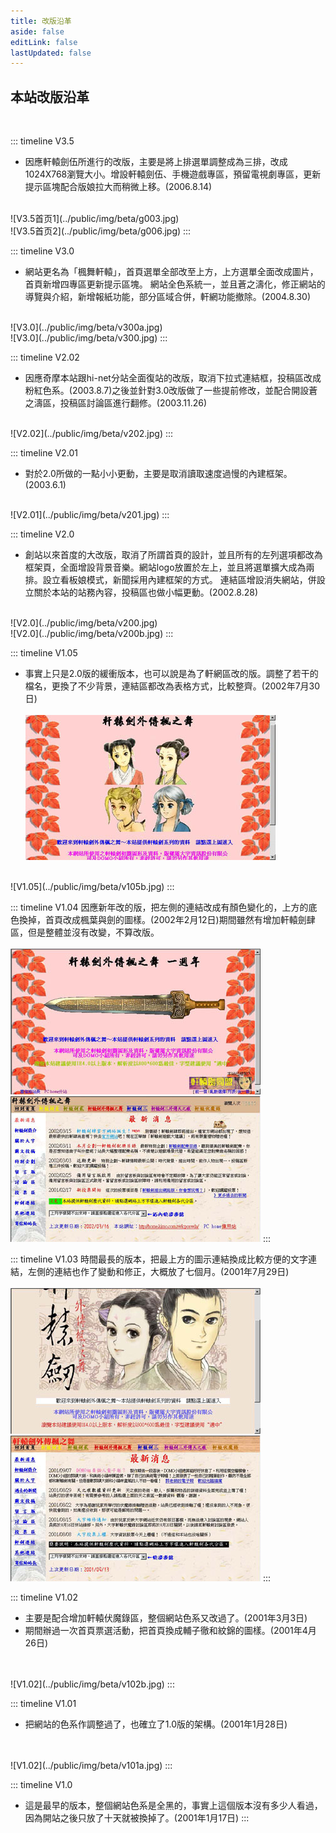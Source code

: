 ```yaml
---
title: 改版沿革
aside: false
editLink: false
lastUpdated: false
---
```


## 本站改版沿革
<br>

::: timeline V3.5
- 因應軒轅劍伍所進行的改版，主要是將上排選單調整成為三排，改成1024X768瀏覽大小。增設軒轅劍伍、手機遊戲專區，預留電視劇專區，更新提示區塊配合版娘拉大而稍微上移。(2006.8.14)<br>
<br>
![V3.5首页1](../public/img/beta/g003.jpg)
<br>
![V3.5首页2](../public/img/beta/g006.jpg)
:::

::: timeline V3.0
- 網站更名為「楓舞軒轅」，首頁選單全部改至上方，上方選單全面改成圖片，首頁新增四專區更新提示區塊。 網站全色系統一，並且蒼之濤化，修正網站的導覽與介紹，新增報紙功能，部分區域合併，軒網功能撤除。(2004.8.30)<br>
<br>
![V3.0](../public/img/beta/v300a.jpg)
<br>
![V3.0](../public/img/beta/v300.jpg)
:::

::: timeline V2.02
- 因應奇摩本站跟hi-net分站全面復站的改版，取消下拉式連結框，投稿區改成粉紅色系。(2003.8.7)之後並針對3.0改版做了一些提前修改，並配合開設蒼之濤區，投稿區討論區進行翻修。(2003.11.26)
<br>
![V2.02](../public/img/beta/v202.jpg)
:::


::: timeline V2.01
- 對於2.0所做的一點小小更動，主要是取消讀取速度過慢的內建框架。(2003.6.1)<br>
<br>
![V2.01](../public/img/beta/v201.jpg)
:::


::: timeline V2.0
- 創站以來首度的大改版，取消了所謂首頁的設計，並且所有的左列選項都改為框架頁，全面增設背景音樂。網站logo放置於左上，並且將選單擴大成為兩排。設立看板娘模式，新聞採用內建框架的方式。 連結區增設消失網站，併設立關於本站的站務內容，投稿區也做小幅更動。(2002.8.28)<br>
<br>
![V2.0](../public/img/beta/v200.jpg)
<br>
![V2.0](../public/img/beta/v200b.jpg)
:::


::: timeline V1.05
- 事實上只是2.0版的緩衝版本，也可以說是為了軒網區改的版。調整了若干的檔名，更換了不少背景，連結區都改為表格方式，比較整齊。(2002年7月30日)
<br><br>
![V1.05](../public/img/beta/v105a.jpg)
<br>
![V1.05](../public/img/beta/v105b.jpg)
:::


::: timeline V1.04
因應新年改的版，把左側的連結改成有顏色變化的，上方的底色換掉，首頁改成楓葉與劍的圖樣。(2002年2月12日)期間雖然有增加軒轅劍肆區，但是整體並沒有改變，不算改版。
<br><br>
![V1.05](../public/img/beta/v104a.jpg)
<br>
![V1.05](../public/img/beta/v104b.jpg)
:::


::: timeline V1.03
時間最長的版本，把最上方的圖示連結換成比較方便的文字連結，左側的連結也作了變動和修正，大概放了七個月。(2001年7月29日)
<br><br>
![V1.03](../public/img/beta/v103a.jpg)
<br>
![V1.03](../public/img/beta/v103b.jpg)
:::

::: timeline V1.02
- 主要是配合增加軒轅伏魔錄區，整個網站色系又改過了。(2001年3月3日)
- 期間辦過一次首頁票選活動，把首頁換成輔子徹和紋錦的圖樣。(2001年4月26日)
<br>
<br>
![V1.02](../public/img/beta/v102b.jpg)
:::


::: timeline V1.01
- 把網站的色系作調整過了，也確立了1.0版的架構。(2001年1月28日)
<br>
<br>
![V1.02](../public/img/beta/v101a.jpg)
:::


::: timeline V1.0
- 這是最早的版本，整個網站色系是全黑的，事實上這個版本沒有多少人看過，因為開站之後只放了十天就被換掉了。(2001年1月17日)
:::
